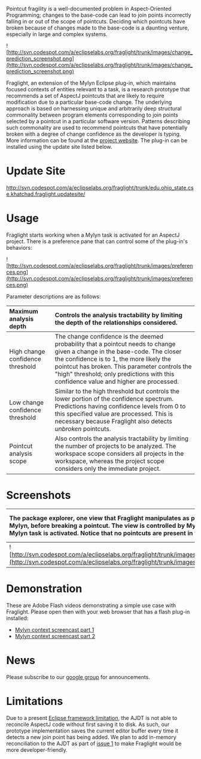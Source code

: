 Pointcut fragility is a well-documented problem in Aspect-Oriented Programming; changes to the base-code can lead to join points incorrectly falling in or out of the scope of pointcuts. Deciding which pointcuts have broken because of changes made to the base-code is a daunting venture, especially in large and complex systems.

![http://svn.codespot.com/a/eclipselabs.org/fraglight/trunk/images/change_prediction_screenshot.png](http://svn.codespot.com/a/eclipselabs.org/fraglight/trunk/images/change_prediction_screenshot.png)

Fraglight, an extension of the Mylyn Eclipse plug-in, which maintains focused contexts of entities relevant to a task, is a research prototype that recommends a set of AspectJ pointcuts that are likely to require modification due to a particular base-code change. The underlying approach is based on harnessing unique and arbitrarily deep structural commonality between program elements corresponding to join points selected by a pointcut in a particular software version.   Patterns describing such commonality are used to recommend pointcuts that have potentially broken with a degree of change confidence as the developer is typing. More information can be found at the [project website](http://openlab.citytech.cuny.edu/pcp). The plug-in can be installed using the update site listed below.

# Update Site #

http://svn.codespot.com/a/eclipselabs.org/fraglight/trunk/edu.ohio_state.cse.khatchad.fraglight.updatesite/

# Usage #

Fraglight starts working when a Mylyn task is activated for an AspectJ project. There is a preference pane that can control some of the plug-in's behaviors:

![http://svn.codespot.com/a/eclipselabs.org/fraglight/trunk/images/preferences.png](http://svn.codespot.com/a/eclipselabs.org/fraglight/trunk/images/preferences.png)

Parameter descriptions are as follows:

| Maximum analysis depth | Controls the analysis tractability by limiting the depth of the relationships considered. |
|:-----------------------|:------------------------------------------------------------------------------------------|
| High change confidence threshold | The change confidence is the deemed probability that a pointcut needs to change given a change in the base-code. The closer the confidence is to 1, the more likely the pointcut has broken. This parameter controls the "high" threshold; only predictions with this confidence value and higher are processed. |
| Low change confidence threshold | Similar to the high threshold but controls the lower portion of the confidence spectrum. Predictions having confidence levels from 0 to this specified value are processed. This is necessary because Fraglight also detects _unbroken_ pointcuts. |
| Pointcut analysis scope | Also controls the analysis tractability by limiting the number of projects to be analyzed. The workspace scope considers all projects in the workspace, whereas the project scope considers only the immediate project. |

# Screenshots #

| The package explorer, one view that Fraglight manipulates as part of Mylyn, before breaking a pointcut. The view is controlled by Mylyn and a Mylyn task is activated. Notice that no pointcuts are present in the view: | The same view after a pointcut breakage. The broken pointcut is added to the Mylyn context automatically. This alerts developers that they may have written base-code that has broken pointcuts, all while they are typing: |
|:-------------------------------------------------------------------------------------------------------------------------------------------------------------------------------------------------------------------------|:----------------------------------------------------------------------------------------------------------------------------------------------------------------------------------------------------------------------------|
| ![http://svn.codespot.com/a/eclipselabs.org/fraglight/trunk/images/before.png](http://svn.codespot.com/a/eclipselabs.org/fraglight/trunk/images/before.png)                                                              | ![http://svn.codespot.com/a/eclipselabs.org/fraglight/trunk/images/after.png](http://svn.codespot.com/a/eclipselabs.org/fraglight/trunk/images/after.png)                                                                   |

# Demonstration #

These are Adobe Flash videos demonstrating a simple use case with Fraglight. Please open then with your web browser that has a flash plug-in installed:

  * [Mylyn context screencast part 1](http://svn.codespot.com/a/eclipselabs.org/fraglight/trunk/images/demo1.swf)
  * [Mylyn context screencast part 2](http://svn.codespot.com/a/eclipselabs.org/fraglight/trunk/images/demo2.swf)

# News #

Please subscribe to our [google group](http://groups.google.com/group/fraglight-announce) for announcements.

# Limitations #

Due to a present [Eclipse framework limitation](https://bugs.eclipse.org/bugs/show_bug.cgi?id=310046), the AJDT is not able to reconcile AspectJ code without first saving it to disk. As such, our prototype implementation saves the current editor buffer every time it detects a new join point has being added. We plan to add in-memory reconciliation to the AJDT as part of [issue 1](https://code.google.com/p/fraglight/issues/detail?id=1) to make Fraglight would be more developer-friendly.

